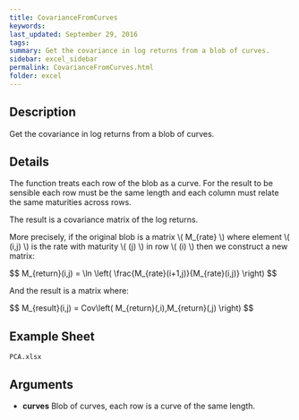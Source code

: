 ```yaml
---
title: CovarianceFromCurves
keywords:
last_updated: September 29, 2016
tags:
summary: Get the covariance in log returns from a blob of curves.
sidebar: excel_sidebar
permalink: CovarianceFromCurves.html
folder: excel
---
```


## Description
Get the covariance in log returns from a blob of curves.

<!--HUMAN EDIT START-->

## Details
<script type="text/javascript" src="http://cdn.mathjax.org/mathjax/latest/MathJax.js?config=TeX-AMS-MML_HTMLorMML"></script>

The function treats each row of the blob as a curve.  For the result to be sensible each row must be the same length and each column must relate the same maturities across rows.  

The result is a covariance matrix of the log returns.

More precisely, if the original blob is a matrix <span>\\( M_{rate} \\)</span> where element <span>\\( (i,j) \\)</span> is the rate with maturity <span>\\( (j) \\)</span> in row <span>\\( (i) \\)</span> then we construct a new matrix:

<div>
$$ M_{return}(i,j) =  \ln \left( \frac{M_{rate}(i+1,j)}{M_{rate}(i,j)} \right) $$
</div>

And the result is a matrix where:

<div>
$$ M_{result}(i,j) = Cov\left( M_{return}(,i),M_{return}(,j) \right) $$
</div>

<!--HUMAN EDIT END-->

## Example Sheet

    PCA.xlsx

## Arguments

* **curves** Blob of curves, each row is a curve of the same length.

<!--HUMAN EDIT START-->

<!--## Validation-->

<!--HUMAN EDIT END-->

